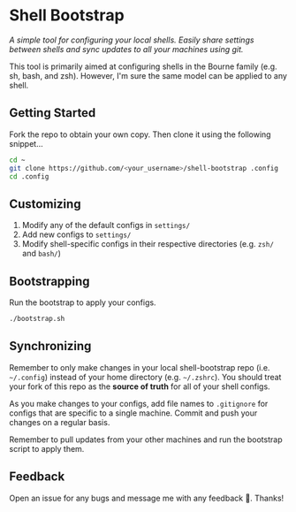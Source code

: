# Shell Bootstrap

*A simple tool for configuring your local shells. Easily share settings between shells and sync updates to all your machines using git.*

This tool is primarily aimed at configuring shells in the Bourne family (e.g. sh, bash, and zsh). However, I'm sure the same model can be applied to any shell.

## Getting Started
Fork the repo to obtain your own copy. Then clone it using the following snippet...
``` zsh
cd ~
git clone https://github.com/<your_username>/shell-bootstrap .config
cd .config
```

## Customizing
1. Modify any of the default configs in `settings/`
1. Add new configs to `settings/`
1. Modify shell-specific configs in their respective directories (e.g. `zsh/` and `bash/`)

## Bootstrapping
Run the bootstrap to apply your configs.
``` zsh
./bootstrap.sh
```

## Synchronizing
Remember to only make changes in your local shell-bootstrap repo (i.e. `~/.config`) instead of your home directory (e.g. `~/.zshrc`). You should treat your fork of this repo as the **source of truth** for all of your shell configs.

As you make changes to your configs, add file names to `.gitignore` for configs that are specific to a single machine. Commit and push your changes on a regular basis.

Remember to pull updates from your other machines and run the bootstrap script to apply them.

## Feedback
Open an issue for any bugs and message me with any feedback 🙂. Thanks!
